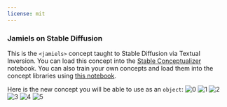 ```yaml
---
license: mit
---
```

### Jamiels on Stable Diffusion
This is the `<jamiels>` concept taught to Stable Diffusion via Textual Inversion. You can load this concept into the [Stable Conceptualizer](https://colab.research.google.com/github/huggingface/notebooks/blob/main/diffusers/stable_conceptualizer_inference.ipynb) notebook. You can also train your own concepts and load them into the concept libraries using [this notebook](https://colab.research.google.com/github/huggingface/notebooks/blob/main/diffusers/sd_textual_inversion_training.ipynb).

Here is the new concept you will be able to use as an `object`:
![<jamiels> 0](https://huggingface.co/sd-concepts-library/jamiels/resolve/main/concept_images/5.jpeg)
![<jamiels> 1](https://huggingface.co/sd-concepts-library/jamiels/resolve/main/concept_images/3.jpeg)
![<jamiels> 2](https://huggingface.co/sd-concepts-library/jamiels/resolve/main/concept_images/0.jpeg)
![<jamiels> 3](https://huggingface.co/sd-concepts-library/jamiels/resolve/main/concept_images/2.jpeg)
![<jamiels> 4](https://huggingface.co/sd-concepts-library/jamiels/resolve/main/concept_images/1.jpeg)
![<jamiels> 5](https://huggingface.co/sd-concepts-library/jamiels/resolve/main/concept_images/4.jpeg)

